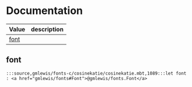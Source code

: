 # Documentation
|Value|description|
|---|---|
|[font](#font)||

## font

```moonbit
:::source,gmlewis/fonts-c/cosinekatie/cosinekatie.mbt,1089:::let font : <a href="gmlewis/fonts#Font">@gmlewis/fonts.Font</a>
```


